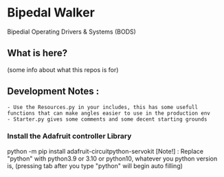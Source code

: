 # Bipedal Walker
Bipedial Operating Drivers &amp; Systems (BODS)

## What is here?
(some info about what this repos is for)

## Development Notes :
    - Use the Resources.py in your includes, this has some usefull functions that can make angles easier to use in the production env
    - Starter.py gives some comments and some decent starting grounds

### Install the Adafruit controller Library


python -m pip install adafruit-circuitpython-servokit
[Note!] : Replace "python" with python3.9 or 3.10 or python10, whatever you python version is, (pressing tab after you type "python" will begin auto filling)